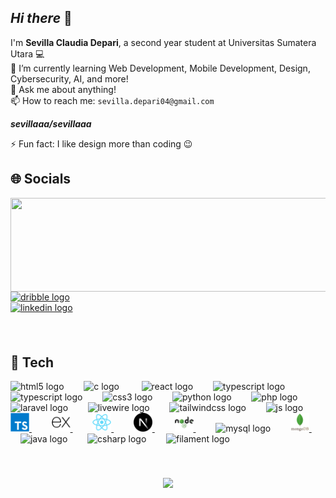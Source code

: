 ## ***Hi there*** 👋
I'm **Sevilla Claudia Depari**, a second year student at Universitas Sumatera Utara 💻<br>
🌱 I’m currently learning Web Development, Mobile Development, Design, Cybersecurity, AI, and more!<br>
💬 Ask me about anything!<br>
📫 How to reach me: `sevilla.depari04@gmail.com`<br>

***sevillaaa/sevillaaa*** <br>

⚡ Fun fact: I like design more than coding 😉

## 🌐 Socials
<img align="right" height="150" width="600" src="https://user-images.githubusercontent.com/74038190/225813708-98b745f2-7d22-48cf-9150-083f1b00d6c9.gif"  />
<div align="left">
  <a href="https://dribbble.com/claudeing" target="_blank"><img src="https://img.shields.io/badge/Dribbble-EA4C89?style=for-the-badge&logo=dribbble&logoColor=white" height="35" alt="dribble logo"  /></a><br>
  <a href="https://www.linkedin.com/in/sevilla-claudia-depari-96607828b/" target="_blank"><img src="https://img.shields.io/static/v1?message=LinkedIn&logo=linkedin&label=&color=0077B5&logoColor=white&labelColor=&style=for-the-badge" height="35" alt="linkedin logo"  />
  </a>
</div>
<img height="35">

## 🌚 Tech
<div align="left">
  <img src="https://cdn.jsdelivr.net/gh/devicons/devicon/icons/html5/html5-original.svg" height="30" alt="html5 logo"  />&nbsp;&nbsp;&nbsp;
  <img width="12" />
  <img src="https://cdn.jsdelivr.net/gh/devicons/devicon/icons/c/c-original.svg" height="30" alt="c logo"  /> &nbsp;&nbsp;&nbsp;
  <img width="12" />
  <img src="https://cdn.jsdelivr.net/gh/devicons/devicon/icons/cplusplus/cplusplus-original.svg" height="30" alt="react logo"  />&nbsp;&nbsp;&nbsp;
  <img width="12" />
  <img src="https://cdn.jsdelivr.net/gh/devicons/devicon/icons/kotlin/kotlin-original.svg" height="30" alt="typescript logo"  />&nbsp;&nbsp;&nbsp;
  <img width="12" />
  <img src="https://cdn.jsdelivr.net/gh/devicons/devicon/icons/dart/dart-original.svg" height="30" alt="typescript logo"  />&nbsp;&nbsp;&nbsp;
  <img width="12" />
  <img src="https://cdn.jsdelivr.net/gh/devicons/devicon/icons/flutter/flutter-original.svg" height="30" alt="css3 logo"  />&nbsp;&nbsp;&nbsp;
  <img width="12" />
  <img src="https://cdn.jsdelivr.net/gh/devicons/devicon/icons/python/python-original.svg" height="30" alt="python logo"  />&nbsp;&nbsp;&nbsp;
  <img width="12" />
  <img src="https://cdn.jsdelivr.net/gh/devicons/devicon/icons/php/php-original.svg" height="30" alt="php logo"  />&nbsp;&nbsp;&nbsp;
  <img width="12" />
  <img src="https://cdn.jsdelivr.net/gh/devicons/devicon/icons/laravel/laravel-original.svg" height="30" alt="laravel logo"  />&nbsp;&nbsp;&nbsp;
  <img width="12" />
  <img src="https://cdn.jsdelivr.net/gh/devicons/devicon/icons/livewire/livewire-original.svg" height="30" alt="livewire logo"  />&nbsp;&nbsp;&nbsp;
  <img width="12" />
  <img src="https://cdn.jsdelivr.net/gh/devicons/devicon/icons/tailwindcss/tailwindcss-original.svg" height="30" alt="tailwindcss logo"  />&nbsp;&nbsp;&nbsp;
  <img width="12" />
  <img src="https://cdn.jsdelivr.net/gh/devicons/devicon/icons/javascript/javascript-original.svg" height="30" alt="js logo"  />&nbsp;&nbsp;&nbsp;
  <img width="12" />
  <a href="https://www.typescriptlang.org/" target="_blank" rel="noreferrer"> 
    <img src="https://raw.githubusercontent.com/devicons/devicon/master/icons/typescript/typescript-original.svg" alt="typescript" width="30" height="30"/> 
  </a> &nbsp;&nbsp;&nbsp;
  <img width="12" />
  <a href="https://expressjs.com/" target="_blank" rel="noreferrer"> 
    <img src="https://raw.githubusercontent.com/devicons/devicon/master/icons/express/express-original.svg" alt="expressjs" width="30" height="30"/> 
  </a> &nbsp;&nbsp;&nbsp;
  <img width="12" />
  <a href="https://reactjs.org/" target="_blank" rel="noreferrer"> 
    <img src="https://raw.githubusercontent.com/devicons/devicon/master/icons/react/react-original.svg" alt="react" width="30" height="30"/> 
  </a> &nbsp;&nbsp;&nbsp;
  <img width="12" />
  <a href="https://nextjs.org/" target="_blank" rel="noreferrer"> 
    <img src="https://raw.githubusercontent.com/devicons/devicon/master/icons/nextjs/nextjs-original.svg" alt="nextjs" width="30" height="30"/> 
  </a> &nbsp;&nbsp;&nbsp;
  <img width="12" />
  <a href="https://nodejs.org/" target="_blank" rel="noreferrer"> 
    <img src="https://raw.githubusercontent.com/devicons/devicon/master/icons/nodejs/nodejs-original-wordmark.svg" alt="nodejs" width="30" height="30"/> 
  </a> &nbsp;&nbsp;&nbsp;
  <img width="12" />
  <img src="https://cdn.jsdelivr.net/gh/devicons/devicon/icons/mysql/mysql-original.svg" height="30" alt="mysql logo"  />&nbsp;&nbsp;&nbsp;
  <img width="12" />
  <a href="https://mongodb.com/" target="_blank" rel="noreferrer"> 
    <img src="https://raw.githubusercontent.com/devicons/devicon/master/icons/mongodb/mongodb-original-wordmark.svg" alt="mongodb" width="30" height="30"/> 
  </a> &nbsp;&nbsp;&nbsp;
  <img width="12" />
  <img src="https://cdn.jsdelivr.net/gh/devicons/devicon/icons/java/java-original.svg" height="30" alt="java logo"  />&nbsp;&nbsp;&nbsp;
  <img width="12" />
  <img src="https://cdn.jsdelivr.net/gh/devicons/devicon/icons/pandas/pandas-original.svg" height="30" alt="csharp logo"  />&nbsp;&nbsp;&nbsp;
  <img width="12" />
  <img src="https://shop.filamentphp.com/cdn/shop/files/Logo-2.png" height="30" alt="filament logo"  />&nbsp;&nbsp;&nbsp;
</div>

###
<br clear="both">
<p align="center">
  <img src="https://user-images.githubusercontent.com/74038190/212284158-e840e285-664b-44d7-b79b-e264b5e54825.gif">
</p>
